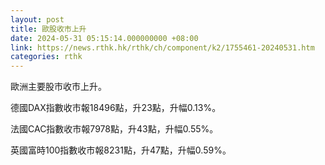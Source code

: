 ```yaml
---
layout: post
title: 歐股收市上升
date: 2024-05-31 05:15:14.000000000 +08:00
link: https://news.rthk.hk/rthk/ch/component/k2/1755461-20240531.htm
categories: rthk
---
```


歐洲主要股市收市上升。

德國DAX指數收市報18496點，升23點，升幅0.13%。

法國CAC指數收市報7978點，升43點，升幅0.55%。

英國富時100指數收市報8231點，升47點，升幅0.59%。
